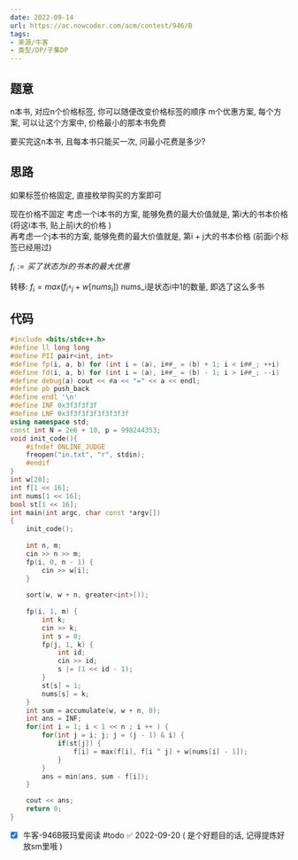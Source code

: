 ```yaml
---
date: 2022-09-14
url: https://ac.nowcoder.com/acm/contest/946/B
tags: 
- 来源/牛客
- 类型/DP/子集DP
---
```



## 题意

n本书, 对应n个价格标签, 你可以随便改变价格标签的顺序
m个优惠方案, 每个方案, 可以让这个方案中, 价格最小的那本书免费

要买完这n本书, 且每本书只能买一次, 问最小花费是多少?

## 思路

如果标签价格固定, 直接枚举购买的方案即可

现在价格不固定
考虑一个i本书的方案, 能够免费的最大价值就是, 第i大的书本价格 (将这i本书, 贴上前i大的价格 )  
再考虑一个j本书的方案, 能够免费的最大价值就是, 第i + j大的书本价格 (前面i个标签已经用过)

$f_i :=  买了状态为i 的书本的最大优惠$

转移: 
$f_i = max( f_{i ^\wedge j} +  w[ nums_i  ]  )$
nums_i是状态i中1的数量, 即选了这么多书


## 代码

```cpp
#include <bits/stdc++.h>
#define ll long long
#define PII pair<int, int>
#define fp(i, a, b) for (int i = (a), i##_ = (b) + 1; i < i##_; ++i)
#define fd(i, a, b) for (int i = (a), i##_ = (b) - 1; i > i##_; --i)
#define debug(a) cout << #a << "=" << a << endl;
#define pb push_back
#define endl '\n'
#define INF 0x3f3f3f3f
#define LNF 0x3f3f3f3f3f3f3f3f 
using namespace std;
const int N = 2e6 + 10, p = 998244353;
void init_code(){
	#ifndef ONLINE_JUDGE
	freopen("in.txt", "r", stdin);
	#endif
}
int w[20];
int f[1 << 16];
int nums[1 << 16];
bool st[1 << 16];
int main(int argc, char const *argv[])
{	
	init_code();
	
	int n, m;
	cin >> n >> m;
	fp(i, 0, n - 1) {
		cin >> w[i];   
	}
    
    sort(w, w + n, greater<int>());
    	
	fp(i, 1, m) {
		int k; 
		cin >> k;
		int s = 0;
		fp(j, 1, k) {
			int id; 
			cin >> id;
			s |= (1 << id - 1);
		}   
        st[s] = 1;
        nums[s] = k; 
	}
	int sum = accumulate(w, w + n, 0);
    int ans = INF;
	for(int i = 1; i < 1 << n ; i ++ ) {
		for(int j = i; j; j = (j - 1) & i) {
            if(st[j]) {
                f[i] = max(f[i], f[i ^ j] + w[nums[i] - 1]);
            } 
		}
        ans = min(ans, sum - f[i]);
	}

	cout << ans;
	return 0;
}
```

- [x] 牛客-946B筱玛爱阅读 #todo ✅ 2022-09-20
( 是个好题目的话, 记得提炼好放sm里哦 )